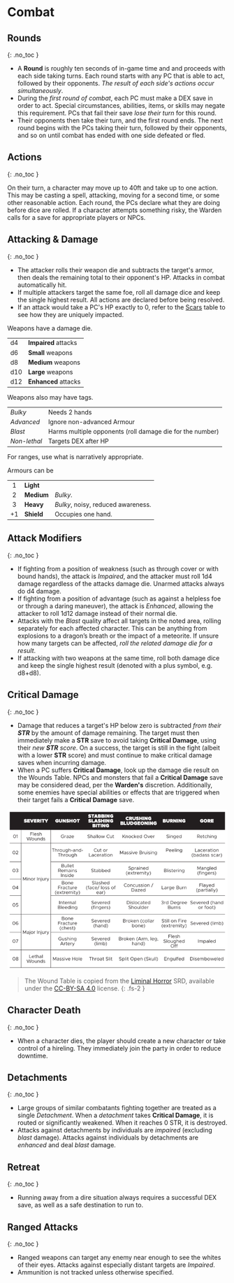 # Combat

## Rounds
{: .no_toc }

- A **Round** is roughly ten seconds of in-game time and and proceeds with each side taking turns. Each round starts with any PC that is able to act, followed by their opponents. _The result of each side's actions occur simultaneously_. 
- During the _first round of combat_, each PC must make a DEX save in order to act. Special circumstances, abilities, items, or skills may negate this requirement. PCs that fail their save _lose their turn_ for this round.
- Their opponents then take their turn, and the first round ends. The next round begins with the PCs taking their turn, followed by their opponents, and so on until combat has ended with one side defeated or fled.

## Actions
{: .no_toc }

On their turn, a character may move up to 40ft and take up to one action. This may be casting a spell, attacking, moving for a second time, or some other reasonable action. Each round, the PCs declare what they are doing before dice are rolled. If a character attempts something risky, the Warden calls for a save for appropriate players or NPCs. 

## Attacking & Damage
{: .no_toc }

- The attacker rolls their weapon die and subtracts the target's armor, then deals the remaining total to their opponent's HP. Attacks in combat automatically hit.
- If multiple attackers target the same foe, roll all damage dice and keep the single highest result. All actions are declared before being resolved.
- If an attack would take a PC's HP exactly to 0, refer to the [Scars](#scars-table) table to see how they are uniquely impacted.

Weapons have a damage die.

|     |                      |
| --- | -------------------- |
| d4  | **Impaired** attacks |
| d6  | **Small** weapons    |
| d8  | **Medium** weapons   |
| d10 | **Large** weapons    |
| d12 | **Enhanced** attacks |

Weapons also may have tags.

|              |                                                           |
| ------------ | --------------------------------------------------------- |
| *Bulky*      | Needs 2 hands                                             |
| *Advanced*   | Ignore non-advanced Armour                                |
| *Blast*      | Harms multiple opponents (roll damage die for the number) |
| *Non-lethal* | Targets DEX after HP                                      |

For ranges, use what is narratively appropriate.

Armours can be

|     |            |                                    |
| :-: | ---------- | ---------------------------------- |
|  1  | **Light**  |                                    |
|  2  | **Medium** | *Bulky*.                           |
|  3  | **Heavy**  | *Bulky*, noisy, reduced awareness. |
| +1  | **Shield** | Occupies one hand.                 |
	
## Attack Modifiers
{: .no_toc }

- If fighting from a position of weakness (such as through cover or with bound hands), the attack is _Impaired_, and the attacker must roll 1d4 damage regardless of the attacks damage die. Unarmed attacks always do d4 damage.
- If fighting from a position of advantage (such as against a helpless foe or through a daring maneuver), the attack is _Enhanced_, allowing the attacker to roll 1d12 damage instead of their normal die.
- Attacks with the _Blast_ quality affect all targets in the noted area, rolling separately for each affected character. This can be anything from explosions to a dragon’s breath or the impact of a meteorite. If unsure how many targets can be affected, _roll the related damage die for a result_.
- If attacking with two weapons at the same time, roll both damage dice and keep the single highest result (denoted with a plus symbol, e.g. d8+d8).

## Critical Damage
{: .no_toc }

- Damage that reduces a target's HP below zero is subtracted _from their **STR**_ by the amount of damage remaining. The target must then immediately make a **STR** save to avoid taking **Critical Damage**, using their _new **STR** score_. On a success, the target is still in the fight (albeit with a lower **STR** score) and must continue to make critical damage saves when incurring damage.
- When a PC suffers **Critical Damage**, look up the damage die result on the Wounds Table. NPCs and monsters that fail a **Critical Damage** save may be considered dead, per the **Warden's** discretion. Additionally, some enemies have special abilities or effects that are triggered when their target fails a **Critical Damage** save.

![](https://raw.githubusercontent.com/terra-campaigns/degenesis/refs/heads/main/imgs/woundTbl.png)

> The Wound Table is copied from the [Liminal Horror](https://liminalhorrorrpg.com/) SRD, available under the [CC-BY-SA 4.0](https://creativecommons.org/licenses/by-sa/4.0/) license.
> {: .fs-2 }

## Character Death
{: .no_toc }

- When a character dies, the player should create a new character or take control of a hireling. They immediately join the party in order to reduce downtime.

## Detachments
{: .no_toc }

- Large groups of similar combatants fighting together are treated as a single _Detachment_. When a _detachment_ takes **Critical Damage**, it is routed or significantly weakened. When it reaches 0 STR, it is destroyed.
- Attacks against detachments by individuals are _impaired_ (excluding _blast_ damage). Attacks against individuals by detachments are _enhanced_ and deal _blast_ damage.

## Retreat
{: .no_toc }

- Running away from a dire situation always requires a successful DEX save, as well as a safe destination to run to.

## Ranged Attacks
{: .no_toc }

- Ranged weapons can target any enemy near enough to see the whites of their eyes. Attacks against especially distant targets are _Impaired_.
- Ammunition is not tracked unless otherwise specified. 
